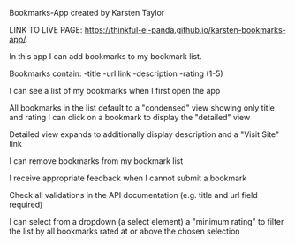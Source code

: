 Bookmarks-App created by Karsten Taylor

LINK TO LIVE PAGE: https://thinkful-ei-panda.github.io/karsten-bookmarks-app/.

In this app I can add bookmarks to my bookmark list.

Bookmarks contain:
-title
-url link
-description
-rating (1-5)

I can see a list of my bookmarks when I first open the app

All bookmarks in the list default to a "condensed" view showing only title and rating
I can click on a bookmark to display the "detailed" view

Detailed view expands to additionally display description and a "Visit Site" link

I can remove bookmarks from my bookmark list

I receive appropriate feedback when I cannot submit a bookmark

Check all validations in the API documentation (e.g. title and url field required)

I can select from a dropdown (a select element) a "minimum rating" to filter the list by all bookmarks rated at or above the chosen selection
